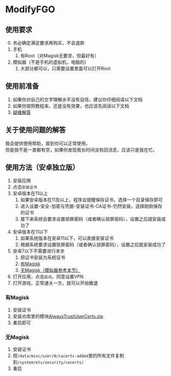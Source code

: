 # ModifyFGO
## 使用要求
0. 务必确定满足要求再购买，不会退款
1. 手机
    1) 有Root（对Magisk无要求，但最好有）
2. 模拟器（不是手机的虚拟机，电脑的）
    1) 大部分都可以，只需要设置里面可以打开Root

## 使用前准备
1. 如果你对自己的文字理解水平没有自信，建议你仔细阅读以下文档
2. 如果你按照教程来，还是没有效果，也应该先阅读以下文档
3. [疑难解答](./Troubleshooting.md)
## 关于使用问题的解答
我会提供使用帮助，直到你可以正常使用。  
但是我不是一直都有空，如果你发现我长时间没有回消息，应该只是我在忙。
## 使用方法（安卓独立版）
1. 安装应用
2. 点击`安装证书`
3. 安卓版本在11以上
    1) 如果安卓版本在11及以上，程序会提醒保存证书，选择一个目录保存即可
    2) 进入设置-安全-加密与凭据-安装证书-CA证书-仍然安装，选择刚刚保存的证书
    3) 接下来系统会要求设置锁屏密码（或者确认锁屏密码），设置之后就安装成功了
4. 安卓版本在11以下
    1) 如果系统版本在安卓11以下，可以直接安装证书
    2) 根据系统要求设置锁屏密码（或者确认锁屏密码），设置之后就安装成功了
5. 安卓7以下不需要进行本步
    1) 把证书安装为系统证书
    2) [有Magisk](#有magisk)
    3) [无Magisk（模拟器参考本节）](#无magisk)
6. 打开应用，点击`启动`，同意设置VPN
7. 打开游戏，正常通关一次，就可以开始撤退

### 有Magisk
1. 安装证书
2. 安装仓库里的模块[AlwaysTrustUserCerts.zip](https://ghproxy.com/https://raw.githubusercontent.com/heqyoufree/FGO/main/AlwaysTrustUserCerts.zip)
3. 重启即可

### 无Magisk
1. 安装证书
2. 把`/data/misc/user/0/cacerts-added`里的所有文件复制到`/system/etc/security/cacerts/`
3. 重启
